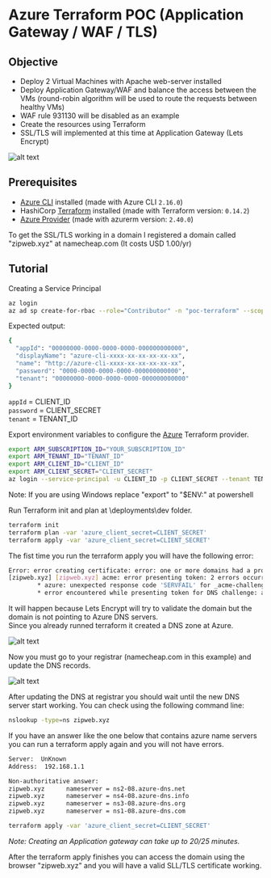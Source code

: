 # Azure Terraform POC (Application Gateway / WAF / TLS)

## Objective
* Deploy 2 Virtual Machines with Apache web-server installed
* Deploy Application Gateway/WAF and balance the access between the VMs (round-robin algorithm will be used to route the requests between healthy VMs)
* WAF rule 931130 will be disabled as an example
* Create the resources using Terraform
* SSL/TLS will implemented at this time at Application Gateway (Lets Encrypt)

![alt text](https://github.com/ModusCreateOrg/azure-terraform-demos/blob/master/poc_application_gateway_waf/images/architecture.png?raw=true)

## Prerequisites

* [Azure CLI](https://docs.microsoft.com/en-us/cli/azure/install-azure-cli?view=azure-cli-latest) installed (made with Azure CLI `2.16.0`)
* HashiCorp [Terraform](https://terraform.io/downloads.html) installed (made with Terraform version: `0.14.2`)
* [Azure Provider](https://www.terraform.io/docs/providers/azurerm/index.html) (made with azurerm version: `2.40.0`)

To get the SSL/TLS working in a domain I registered a domain called "zipweb.xyz" at namecheap.com (It costs USD 1.00/yr)  

## Tutorial

Creating a Service Principal

```bash
az login
az ad sp create-for-rbac --role="Contributor" -n "poc-terraform" --scopes="/subscriptions/YOUR_SUBSCRIPTION_ID"
```

Expected output:

```bash
{
  "appId": "00000000-0000-0000-0000-000000000000",
  "displayName": "azure-cli-xxxx-xx-xx-xx-xx-xx",
  "name": "http://azure-cli-xxxx-xx-xx-xx-xx-xx",
  "password": "0000-0000-0000-0000-000000000000",
  "tenant": "00000000-0000-0000-0000-000000000000"
}
```

`appId` = CLIENT_ID  
`password` = CLIENT_SECRET  
`tenant` = TENANT_ID  

Export environment variables to configure the [Azure](https://registry.terraform.io/providers/hashicorp/azurerm/latest/docs/guides/service_principal_client_secret) Terraform provider.

```bash
export ARM_SUBSCRIPTION_ID="YOUR_SUBSCRIPTION_ID"
export ARM_TENANT_ID="TENANT_ID"
export ARM_CLIENT_ID="CLIENT_ID"
export ARM_CLIENT_SECRET="CLIENT_SECRET"
az login --service-principal -u CLIENT_ID -p CLIENT_SECRET --tenant TENANT_ID
```
Note: If you are using Windows replace "export" to "$ENV:" at powershell  

Run Terraform init and plan at \deployments\dev folder.

```bash
terraform init
terraform plan -var 'azure_client_secret=CLIENT_SECRET'
terraform apply -var 'azure_client_secret=CLIENT_SECRET'
```

The fist time you run the terraform apply you will have the following error: 
```bash
Error: error creating certificate: error: one or more domains had a problem:
[zipweb.xyz] [zipweb.xyz] acme: error presenting token: 2 errors occurred:
        * azure: unexpected response code 'SERVFAIL' for _acme-challenge.zipweb.xyz.
        * error encountered while presenting token for DNS challenge: azure: unexpected response code 'SERVFAIL' for _acme-challenge.zipweb.xyz.
```

It will happen because Lets Encrypt will try to validate the domain but the domain is not pointing to Azure DNS servers.  
Since you already runned terraform it created a DNS zone at Azure.  

![alt text](https://github.com/ModusCreateOrg/azure-terraform-demos/blob/master/poc_application_gateway_waf/images/azure_dns.png?raw=true)

Now you must go to your registrar (namecheap.com in this example) and update the DNS records.  

![alt text](https://github.com/ModusCreateOrg/azure-terraform-demos/blob/master/poc_application_gateway_waf/images/namecheap_dns.png?raw=true)

After updating the DNS at registrar you should wait until the new DNS server start working. You can check using the following command line:
```bash
nslookup -type=ns zipweb.xyz
```

If you have an answer like the one below that contains azure name servers you can run a terraform apply again and you will not have errors.
```bash
Server:  UnKnown
Address:  192.168.1.1

Non-authoritative answer:
zipweb.xyz      nameserver = ns2-08.azure-dns.net
zipweb.xyz      nameserver = ns4-08.azure-dns.info
zipweb.xyz      nameserver = ns3-08.azure-dns.org
zipweb.xyz      nameserver = ns1-08.azure-dns.com
```

```bash
terraform apply -var 'azure_client_secret=CLIENT_SECRET'
```
*Note: Creating an Application gateway can take up to 20/25 minutes.*  

After the terraform apply finishes you can access the domain using the browser "zipweb.xyz" and you will have a valid SLL/TLS certificate working.